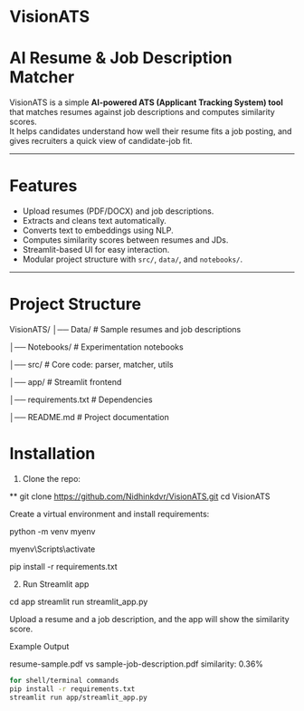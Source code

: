 # VisionATS

# AI Resume & Job Description Matcher

VisionATS is a simple **AI-powered ATS (Applicant Tracking System) tool** that matches resumes against job descriptions and computes similarity scores.  
It helps candidates understand how well their resume fits a job posting, and gives recruiters a quick view of candidate-job fit.

---

#  Features
- Upload resumes (PDF/DOCX) and job descriptions.
- Extracts and cleans text automatically.
- Converts text to embeddings using NLP.
- Computes similarity scores between resumes and JDs.
- Streamlit-based UI for easy interaction.
- Modular project structure with `src/`, `data/`, and `notebooks/`.

---

# Project Structure
VisionATS/
│── Data/ # Sample resumes and job descriptions

│── Notebooks/ # Experimentation notebooks

│── src/ # Core code: parser, matcher, utils

│── app/ # Streamlit frontend

│── requirements.txt # Dependencies

│── README.md # Project documentation


# Installation

1. Clone the repo:


** git clone https://github.com/Nidhinkdvr/VisionATS.git
cd VisionATS


Create a virtual environment and install requirements:


python -m venv myenv

myenv\Scripts\activate  


pip install -r requirements.txt



2. Run Streamlit app


cd app
streamlit run streamlit_app.py


Upload a resume and a job description, and the app will show the similarity score.

 Example Output


resume-sample.pdf vs sample-job-description.pdf similarity: 0.36%


```bash
for shell/terminal commands
pip install -r requirements.txt
streamlit run app/streamlit_app.py
```

